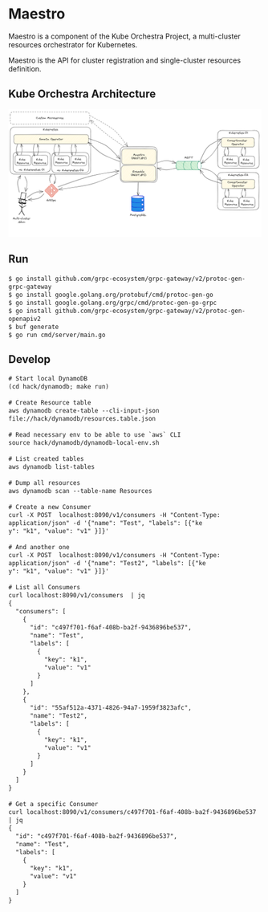 # Maestro

Maestro is a component of the Kube Orchestra Project, a multi-cluster resources orchestrator for Kubernetes.

Maestro is the API for cluster registration and single-cluster resources definition.

## Kube Orchestra Architecture

![Kube Orchestra Architecture](./architecture.png)

## Run

```
$ go install github.com/grpc-ecosystem/grpc-gateway/v2/protoc-gen-grpc-gateway
$ go install google.golang.org/protobuf/cmd/protoc-gen-go
$ go install google.golang.org/grpc/cmd/protoc-gen-go-grpc
$ go install github.com/grpc-ecosystem/grpc-gateway/v2/protoc-gen-openapiv2
$ buf generate
$ go run cmd/server/main.go
```

## Develop

```
# Start local DynamoDB
(cd hack/dynamodb; make run)

# Create Resource table
aws dynamodb create-table --cli-input-json file://hack/dynamodb/resources.table.json

# Read necessary env to be able to use `aws` CLI
source hack/dynamodb/dynamodb-local-env.sh

# List created tables
aws dynamodb list-tables

# Dump all resources
aws dynamodb scan --table-name Resources

# Create a new Consumer
curl -X POST  localhost:8090/v1/consumers -H "Content-Type: application/json" -d '{"name": "Test", "labels": [{"ke
y": "k1", "value": "v1" }]}'

# And another one
curl -X POST  localhost:8090/v1/consumers -H "Content-Type: application/json" -d '{"name": "Test2", "labels": [{"ke
y": "k1", "value": "v1" }]}'

# List all Consumers
curl localhost:8090/v1/consumers  | jq
{
  "consumers": [
    {
      "id": "c497f701-f6af-408b-ba2f-9436896be537",
      "name": "Test",
      "labels": [
        {
          "key": "k1",
          "value": "v1"
        }
      ]
    },
    {
      "id": "55af512a-4371-4826-94a7-1959f3823afc",
      "name": "Test2",
      "labels": [
        {
          "key": "k1",
          "value": "v1"
        }
      ]
    }
  ]
}

# Get a specific Consumer
curl localhost:8090/v1/consumers/c497f701-f6af-408b-ba2f-9436896be537 | jq
{
  "id": "c497f701-f6af-408b-ba2f-9436896be537",
  "name": "Test",
  "labels": [
    {
      "key": "k1",
      "value": "v1"
    }
  ]
}

```
